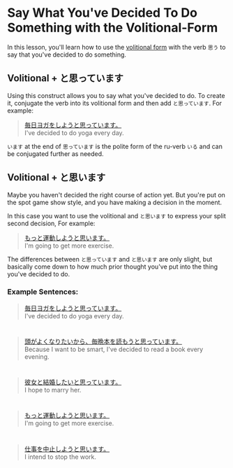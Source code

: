 # Say What You've Decided To Do Something with the Volitional-Form

In this lesson, you'll learn how to use the [volitional form](verb-volitionalform) with the verb `思う` to say that you've decided to do something. 

## Volitional + と思っています
Using this construct allows you to say what you've decided to do. To create it, conjugate the verb into its volitional form and then add `と思っています`. For example:

> [毎日ヨガをしようと思っています。]()  
> I've decided to do yoga every day.

`います` at the end of `思っています` is the polite form of the ru-verb `いる` and can be conjugated further as needed. 

## Volitional + と思います
Maybe you haven't decided the right course of action yet. But you're put on the spot game show style, and you have making a decision in the moment. 

In this case you want to use the volitional and `と思います` to express your split second decision, For example:

> [もっと運動しようと思います。]()  
> I'm going to get more exercise.

The differences between `と思っています` and `と思います` are only slight, but basically come down to how much prior thought you've put into the thing you've decided to do.

### Example Sentences:
> [毎日ヨガをしようと思っています。]()  
> I've decided to do yoga every day.

#

> [頭がよくなりたいから、毎晩本を読もうと思っています。]()  
> Because I want to be smart, I've decided to read a book every evening.

#

> [彼女と結婚したいと思っています。]()  
> I hope to marry her.

#

> [もっと運動しようと思います。]()  
> I'm going to get more exercise.

#

> [仕事を中止しようと思います。]()  
> I intend to stop the work.



